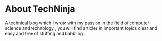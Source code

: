 # About TechNinja 

A technical blog which I wrote with my passion in the field of computer science and technology , you will find articles in important topics clear and easy and free of stuffing and babbling  .